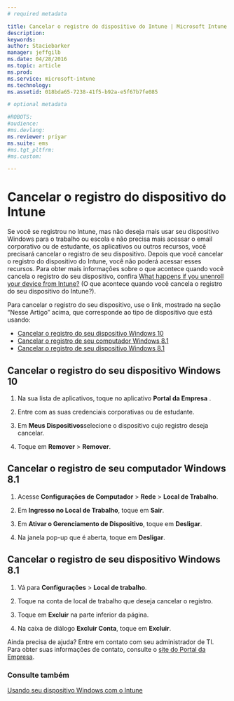 ```yaml
---
# required metadata

title: Cancelar o registro do dispositivo do Intune | Microsoft Intune
description:
keywords:
author: Staciebarker
manager: jeffgilb
ms.date: 04/28/2016
ms.topic: article
ms.prod:
ms.service: microsoft-intune
ms.technology:
ms.assetid: 018bda65-7238-41f5-b92a-e5f67b7fe085

# optional metadata

#ROBOTS:
#audience:
#ms.devlang:
ms.reviewer: priyar
ms.suite: ems
#ms.tgt_pltfrm:
#ms.custom:

---
```



# Cancelar o registro do dispositivo do Intune

Se você se registrou no Intune, mas não deseja mais usar seu dispositivo Windows para o trabalho ou escola e não precisa mais acessar o email corporativo ou de estudante, os aplicativos ou outros recursos, você precisará cancelar o registro de seu dispositivo. Depois que você cancelar o registro do dispositivo do Intune, você não poderá acessar esses recursos. Para obter mais informações sobre o que acontece quando você cancela o registro do seu dispositivo, confira [What happens if you unenroll your device from Intune?](what-happens-if-you-unenroll-your-device-from-intune-windows.md) (O que acontece quando você cancela o registro do seu dispositivo do Intune?).

Para cancelar o registro do seu dispositivo, use o link, mostrado na seção “Nesse Artigo” acima, que corresponde ao tipo de dispositivo que está usando:

-   [Cancelar o registro do seu dispositivo Windows 10](#unenroll-your-windows-10-device)
-   [Cancelar o registro de seu computador Windows 8.1](#unenroll-your-windows-8-1-computer)
-   [Cancelar o registro de seu dispositivo Windows 8.1](#unenroll-your-windows-phone-8-1-device)

## Cancelar o registro do seu dispositivo Windows 10

1.  Na sua lista de aplicativos, toque no aplicativo **Portal da Empresa** .

2.  Entre com as suas credenciais corporativas ou de estudante.

3.  Em **Meus Dispositivos**selecione o dispositivo cujo registro deseja cancelar.

4.  Toque em **Remover** &gt; **Remover**.

## Cancelar o registro de seu computador Windows 8.1

1.  Acesse **Configurações de Computador** &gt; **Rede** &gt; **Local de Trabalho**.

2.  Em **Ingresso no Local de Trabalho**, toque em **Sair**.

3.  Em **Ativar o Gerenciamento de Dispositivo**, toque em **Desligar**.

4.  Na janela pop-up que é aberta, toque em **Desligar**.

## Cancelar o registro de seu dispositivo Windows 8.1

1.  Vá para **Configurações** &gt; **Local de trabalho**.

2.  Toque na conta de local de trabalho que deseja cancelar o registro.

3.  Toque em **Excluir** na parte inferior da página.

4.  Na caixa de diálogo **Excluir Conta**, toque em **Excluir**.

Ainda precisa de ajuda? Entre em contato com seu administrador de TI. Para obter suas informações de contato, consulte o [site do Portal da Empresa](http://portal.manage.microsoft.com).

### Consulte também
[Usando seu dispositivo Windows com o Intune](using-your-windows-device-with-intune.md)

<!--HONumber=Jun16_HO2-->


